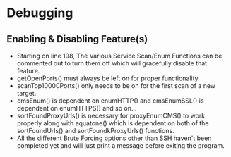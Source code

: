 # Debugging

## Enabling & Disabling Feature(s)

- Starting on line 198, The Various Service Scan/Enum Functions can be commented out to turn them off which will gracefully disable that feature.
- getOpenPorts() must always be left on for proper functionality.
- scanTop10000Ports() only needs to be on for the first scan of a new target.
- cmsEnum() is dependent on enumHTTP() and cmsEnumSSL() is dependent on enumHTTPS() and so on...
- sortFoundProxyUrls() is necessary for proxyEnumCMS() to work properly along with aquatone() which is dependent on both of the sortFoundUrls() and sortFoundkProxyUrls() functions.
- All the different Brute Forcing options other than SSH haven't been completed yet and will just print a message before exiting the program.
